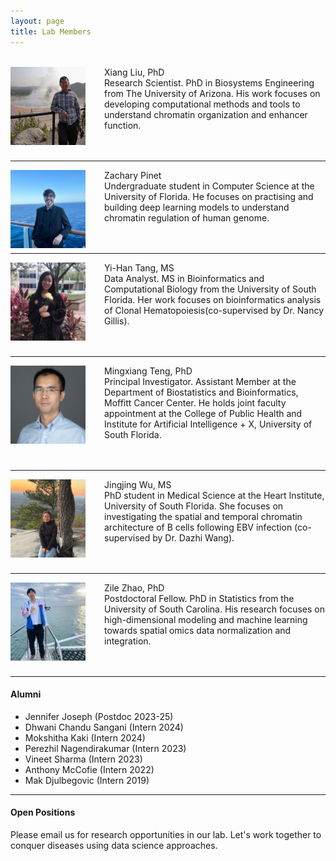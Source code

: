 ```yaml
---
layout: page
title: Lab Members
---
```



<br>
<img style="float:left;margin: 0 30px 0 0;width:120px;height:125px;"
src="/assets/themes/twitter/bootstrap/img/xiangliu.jpg">
Xiang Liu, PhD<br>
Research Scientist. PhD in Biosystems Engineering from The University of
Arizona. His work focuses on developing computational methods and
tools to understand chromatin organization and enhancer function.<br><br><br>

---

<img style="float:left;margin: 0 30px 0 0;width:120px;height:125px;"
src="/assets/themes/twitter/bootstrap/img/zachpinet.jpg">
Zachary Pinet <br>
Undergraduate student in Computer Science at the University of
Florida. He focuses on practising and building deep learning models to
understand chromatin regulation of human genome.<br><br><br>

---

<img style="float:left;margin: 0 30px 0 0;width:120px;height:125px;"
src="/assets/themes/twitter/bootstrap/img/yihantang.jpg"> 
Yi-Han Tang, MS <br>
Data Analyst. MS in Bioinformatics and Computational Biology from the
University of South Florida. Her work focuses on bioinformatics
analysis of Clonal Hematopoiesis(co-supervised by Dr. Nancy Gillis).<br><br><br>

---

<img style="float:left;margin: 0 30px 0 0;width:120px;height:125px;"
src="/assets/themes/twitter/bootstrap/img/mt.jpg"> 
Mingxiang Teng, PhD <br>
Principal Investigator. Assistant Member at the Department of
Biostatistics and Bioinformatics, Moffitt Cancer Center. He holds
joint faculty appointment at the College of Public Health and
Institute for Artificial Intelligence + X, University of South Florida.<br><br><br>

---

<img style="float:left;margin: 0 30px 0 0;width:120px;height:125px;"
src="/assets/themes/twitter/bootstrap/img/jingjingwu.jpg"> 
Jingjing Wu, MS <br>
PhD student in Medical Science at the Heart Institute, University of
South Florida. She focuses on investigating the spatial and temporal chromatin
architecture of B cells following EBV infection (co-supervised by
Dr. Dazhi Wang). <br><br><br>

---

<img style="float:left;margin: 0 30px 0 0;width:120px;height:125px;"
src="/assets/themes/twitter/bootstrap/img/zilezhao.jpg"> 
Zile Zhao, PhD <br>
Postdoctoral Fellow. PhD in Statistics from the University of South
Carolina. His research focuses on high-dimensional modeling and
machine learning towards spatial omics data normalization and integration. <br><br><br>

---

#### Alumni

- Jennifer Joseph (Postdoc 2023-25)
- Dhwani Chandu Sangani (Intern 2024)
- Mokshitha Kaki (Intern 2024)
- Perezhil Nagendirakumar (Intern 2023)
- Vineet Sharma (Intern 2023)
- Anthony McCofie (Intern 2022)
- Mak Djulbegovic (Intern 2019)

---

#### Open Positions

Please email us for research opportunities in our lab. Let's work
together to conquer diseases using data science approaches.
